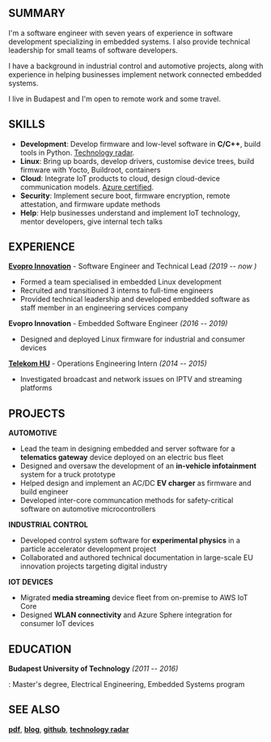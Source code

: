 SUMMARY
-------

I'm a software engineer with seven years of experience in software
development specializing in embedded systems. I also provide technical
leadership for small teams of software developers.

I have a background in industrial control and automotive projects, along
with experience in helping businesses implement network connected
embedded systems.

I live in Budapest and I'm open to remote work and some travel.

SKILLS
------

-   **Development**: Develop firmware and low-level software in
    **C/C++**, build tools in Python. [Technology radar].
-   **Linux**: Bring up boards, develop drivers, customise device trees,
    build firmware with Yocto, Buildroot, containers
-   **Cloud**: Integrate IoT products to cloud, design cloud-device
    communication models. [Azure certified].
-   **Security**: Implement secure boot, firmware encryption, remote
    attestation, and firmware update methods
-   **Help**: Help businesses understand and implement IoT technology,
    mentor developers, give internal tech talks

EXPERIENCE
----------

**[Evopro Innovation]** - Software Engineer and Technical Lead *(2019 --
now )*

-   Formed a team specialised in embedded Linux development
-   Recruited and transitioned 3 interns to full-time engineers
-   Provided technical leadership and developed embedded software as
    staff member in an engineering services company

**Evopro Innovation** - Embedded Software Engineer *(2016 -- 2019)*

-   Designed and deployed Linux firmware for industrial and consumer
    devices

**[Telekom HU]** - Operations Engineering Intern *(2014 -- 2015)*

-   Investigated broadcast and network issues on IPTV and streaming
    platforms

PROJECTS
--------

**AUTOMOTIVE**

-   Lead the team in designing embedded and server software for a
    **telematics gateway** device deployed on an electric bus fleet
-   Designed and oversaw the development of an **in-vehicle
    infotainment** system for a truck prototype
-   Helped design and implement an AC/DC **EV charger** as firmware and
    build engineer
-   Developed inter-core communcation methods for safety-critical
    software on automotive microcontrollers

**INDUSTRIAL CONTROL**

-   Developed control system software for **experimental physics** in a
    particle accelerator development project
-   Collaborated and authored technical documentation in large-scale EU
    innovation projects targeting digital industry

**IOT DEVICES**

-   Migrated **media streaming** device fleet from on-premise to AWS IoT
    Core
-   Designed **WLAN connectivity** and Azure Sphere integration for
    consumer IoT devices

EDUCATION
---------

**Budapest University of Technology** *(2011 -- 2016)*

: Master's degree, Electrical Engineering, Embedded Systems program

SEE ALSO
--------

**[pdf]**, **[blog]**, **[github]**, **[technology radar]**

  [SUMMARY]: #summary
  [SKILLS]: #skills
  [EXPERIENCE]: #experience
  [PROJECTS]: #projects
  [EDUCATION]: #education
  [SEE ALSO]: #see-also
  [Technology radar]: https://davidjenei.com/radar.html
  [technology radar]: https://davidjenei.com/radar.html
  [Azure certified]: https://www.credly.com/badges/a43303af-9b57-4618-a2a8-91cbc8bce3e1
  [Evopro Innovation]: https://www.eilabs.com
  [Telekom HU]: https://www.telekom.hu/lakossagi
  [pdf]: http://davidjenei.com/david-jenei-cv.pdf
  [blog]: http://davidjenei.com/blog/blog.html
  [github]: https://github.com/davidjenei
